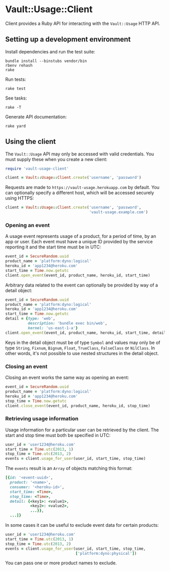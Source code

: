 # Vault::Usage::Client

Client provides a Ruby API for interacting with the `Vault::Usage`
HTTP API.

## Setting up a development environment

Install dependencies and run the test suite:

    bundle install --binstubs vendor/bin
    rbenv rehash
    rake

Run tests:

    rake test

See tasks:

    rake -T

Generate API documentation:

    rake yard

## Using the client

The `Vault::Usage` API may only be accessed with valid credentials.
You must supply these when you create a new client:

```ruby
require 'vault-usage-client'

client = Vault::Usage::Client.create('username', 'password')
```

Requests are made to `https://vault-usage.herokuapp.com` by default.
You can optionally specify a different host, which will be accessed
securely using HTTPS:

```ruby
client = Vault::Usage::Client.create('username', 'password',
                                     'vault-usage.example.com')
```

### Opening an event

A usage event represents usage of a product, for a period of time, by
an app or user.  Each event must have a unique ID provided by the
service reporting it and the start time must be in UTC:

```ruby
event_id = SecureRandom.uuid
product_name = 'platform:dyno:logical'
heroku_id = 'app1234@heroku.com'
start_time = Time.now.getutc
client.open_event(event_id, product_name, heroku_id, start_time)
```

Arbitrary data related to the event can optionally be provided by way
of a detail object:

```ruby
event_id = SecureRandom.uuid
product_name = 'platform:dyno:logical'
heroku_id = 'app1234@heroku.com'
start_time = Time.now.getutc
detail = {type: 'web',
          description: 'bundle exec bin/web',
          kernel: 'us-east-1-a'}
client.open_event(event_id, product_name, heroku_id, start_time, detail)
```

Keys in the detail object must be of type `Symbol` and values may only
be of type `String`, `Fixnum`, `Bignum`, `Float`, `TrueClass`,
`FalseClass` or `NilClass`.  In other words, it's not possible to use
nested structures in the detail object.

### Closing an event

Closing an event works the same way as opening an event:

```ruby
event_id = SecureRandom.uuid
product_name = 'platform:dyno:logical'
heroku_id = 'app1234@heroku.com'
stop_time = Time.now.getutc
client.close_event(event_id, product_name, heroku_id, stop_time)
```

### Retrieving usage information

Usage information for a particular user can be retrieved by the
client.  The start and stop time must both be specified in UTC:

```ruby
user_id = 'user1234@heroku.com'
start_time = Time.utc(2013, 1)
stop_time = Time.utc(2013, 2)
events = client.usage_for_user(user_id, start_time, stop_time)
```

The `events` result is an `Array` of objects matching this format:

```ruby
[{id: '<event-uuid>',
  product: '<name>',
  consumer: '<heroku-id>',
  start_time: <Time>,
  stop_time: <Time>,
  detail: {<key1>: <value1>,
           <key2>: <value2>,
           ...}},
  ...]}
```

In some cases it can be useful to exclude event data for certain
products:

```ruby
user_id = 'user1234@heroku.com'
start_time = Time.utc(2013, 1)
stop_time = Time.utc(2013, 2)
events = client.usage_for_user(user_id, start_time, stop_time,
                               ['platform:dyno:physical'])
```

You can pass one or more product names to exclude.
